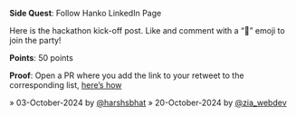 **Side Quest**: Follow Hanko LinkedIn Page

Here is the hackathon kick-off post. Like and comment with a “🔑” emoji to join the party!

**Points**: 50 points

**Proof**: Open a PR where you add the link to your retweet to the corresponding list, [here’s how](https://www.notion.so/How-to-submit-a-non-code-contributions-via-GitHub-81166e8c948841d18209ac4c60280e60?pvs=4)

» 03-October-2024 by [@harshsbhat](https://www.linkedin.com/in/harshsbhat/)
» 20-October-2024 by [@zia_webdev](https://www.linkedin.com/in/professional-frontend-web-developer/)
